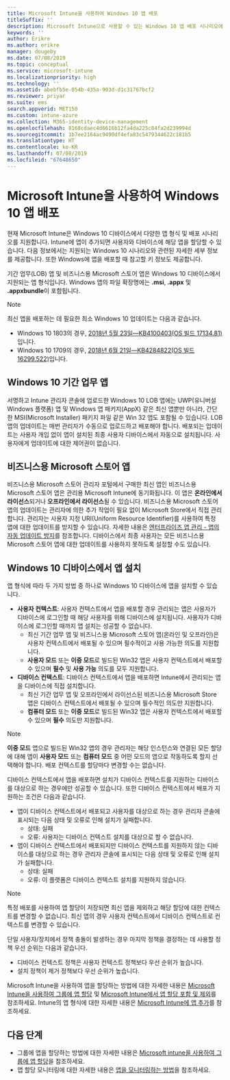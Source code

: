 ```yaml
---
title: Microsoft Intune을 사용하여 Windows 10 앱 배포
titleSuffix: ''
description: Microsoft Intune으로 사용할 수 있는 Windows 10 앱 배포 시나리오에 대해 알아봅니다.
keywords: ''
author: Erikre
ms.author: erikre
manager: dougeby
ms.date: 07/08/2019
ms.topic: conceptual
ms.service: microsoft-intune
ms.localizationpriority: high
ms.technology: ''
ms.assetid: abebfb5e-054b-435a-903d-d1c31767bcf2
ms.reviewer: priyar
ms.suite: ems
search.appverid: MET150
ms.custom: intune-azure
ms.collection: M365-identity-device-management
ms.openlocfilehash: 8168cdaec4d6616b12fa4da225c84fa2d239994d
ms.sourcegitcommit: 1b7ee2164ac9490df4efa83c5479344622c181b5
ms.translationtype: HT
ms.contentlocale: ko-KR
ms.lasthandoff: 07/08/2019
ms.locfileid: "67648650"
---
```

# <a name="windows-10-app-deployment-using-microsoft-intune"></a>Microsoft Intune을 사용하여 Windows 10 앱 배포 

현재 Microsoft Intune은 Windows 10 디바이스에서 다양한 앱 형식 및 배포 시나리오를 지원합니다. Intune에 앱이 추가되면 사용자와 디바이스에 해당 앱을 할당할 수 있습니다. 다음 정보에서는 지원되는 Windows 10 시나리오와 관련된 자세한 세부 정보를 제공합니다. 또한 Windows에 앱을 배포할 때 참고할 키 정보도 제공합니다. 

기간 업무(LOB) 앱 및 비즈니스용 Microsoft 스토어 앱은 Windows 10 디바이스에서 지원되는 앱 형식입니다. Windows 앱의 파일 확장명에는 **.msi**, **.appx** 및 **.appxbundle**이 포함됩니다.  

> [!Note]
> 최신 앱을 배포하는 데 필요한 최소 Windows 10 업데이트는 다음과 같습니다.
> - Windows 10 1803의 경우, [2018년 5월 23일—KB4100403(OS 빌드 17134.81)](https://support.microsoft.com/help/4100403/windows-10-update-kb4100403)입니다.
> - Windows 10 1709의 경우, [2018년 6월 21일—KB4284822(OS 빌드 16299.522)](https://support.microsoft.com/help/4284822)입니다.

## <a name="windows-10-line-of-business-apps"></a>Windows 10 기간 업무 앱

서명하고 Intune 관리자 콘솔에 업로드한 Windows 10 LOB 앱에는 UWP(유니버설 Windows 플랫폼) 앱 및 Windows 앱 패키지(AppX) 같은 최신 앱뿐만 아니라, 간단한 MSI(Microsoft Installer) 패키지 파일 같은 Win 32 앱도 포함될 수 있습니다. LOB 앱의 업데이트는 매번 관리자가 수동으로 업로드하고 배포해야 합니다. 배포되는 업데이트는 사용자 개입 없이 앱이 설치된 최종 사용자 디바이스에서 자동으로 설치됩니다. 사용자에게 업데이트에 대한 제어권이 없습니다. 

## <a name="microsoft-store-for-business-apps"></a>비즈니스용 Microsoft 스토어 앱

비즈니스용 Microsoft 스토어 관리자 포털에서 구매한 최신 앱인 비즈니스용 Microsoft 스토어 앱은 관리용 Microsoft Intune에 동기화됩니다. 이 앱은 **온라인에서 라이선스**되거나 **오프라인에서 라이선스**될 수 있습니다. 비즈니스용 Microsoft 스토어 앱의 업데이트는 관리자에 의한 추가 작업이 필요 없이 Microsoft Store에서 직접 관리합니다. 관리자는 사용자 지정 URI(Uniform Resource Identifier)를 사용하여 특정 앱에 대한 업데이트를 방지할 수 있습니다. 자세한 내용은 [엔터프라이즈 앱 관리 - 앱의 자동 업데이트 방지](https://docs.microsoft.com/windows/client-management/mdm/enterprise-app-management#prevent-app-from-automatic-updates)를 참조합니다. 디바이스에서 최종 사용자는 모든 비즈니스용 Microsoft 스토어 앱에 대한 업데이트를 사용하지 못하도록 설정할 수도 있습니다. 

## <a name="installing-apps-on-windows-10-devices"></a>Windows 10 디바이스에서 앱 설치
앱 형식에 따라 두 가지 방법 중 하나로 Windows 10 디바이스에 앱을 설치할 수 있습니다.

- **사용자 컨텍스트**: 사용자 컨텍스트에서 앱을 배포할 경우 관리되는 앱은 사용자가 디바이스에 로그인할 때 해당 사용자를 위해 디바이스에 설치됩니다. 사용자가 디바이스에 로그인할 때까지 앱 설치는 성공할 수 없습니다. 
    - 최신 기간 업무 앱 및 비즈니스용 Microsoft 스토어 앱(온라인 및 오프라인)은 사용자 컨텍스트에서 배포될 수 있으며 필수적이고 사용 가능한 의도를 지원합니다.
    - **사용자 모드** 또는 **이중 모드**로 빌드된 Win32 앱은 사용자 컨텍스트에서 배포할 수 있으며 **필수** 및 **사용 가능** 의도를 모두 지원합니다. 
- **디바이스 컨텍스트**: 디바이스 컨텍스트에서 앱을 배포하면 Intune에서 관리되는 앱을 디바이스에 직접 설치합니다.
    - 최신 기간 업무 앱 및 오프라인에서 라이선스된 비즈니스용 Microsoft Store 앱은 디바이스 컨텍스트에서 배포될 수 있으며 필수적인 의도만 지원합니다.
    - **컴퓨터 모드** 또는 **이중 모드**로 빌드된 Win32 앱은 사용자 컨텍스트에서 배포할 수 있으며 **필수** 의도만 지원합니다.

> [!NOTE]
> **이중 모드** 앱으로 빌드된 Win32 앱의 경우 관리자는 해당 인스턴스와 연결된 모든 할당에 대해 앱이 **사용자 모드** 또는 **컴퓨터 모드** 중 어떤 모드의 앱으로 작동하도록 할지 선택해야 합니다. 배포 컨텍스트를 할당마다 변경할 수는 없습니다.  

디바이스 컨텍스트에서 앱을 배포하면 설치가 디바이스 컨텍스트를 지원하는 디바이스를 대상으로 하는 경우에만 성공할 수 있습니다. 또한 디바이스 컨텍스트에서 배포가 지원하는 조건은 다음과 같습니다.
- 앱이 디바이스 컨텍스트에서 배포되고 사용자를 대상으로 하는 경우 관리자 콘솔에 표시되는 다음 상태 및 오류로 인해 설치가 실패합니다.
    - 상태: 실패
    - 오류: 사용자는 디바이스 컨텍스트 설치를 대상으로 할 수 없습니다.
- 앱이 디바이스 컨텍스트에서 배포되지만 디바이스 컨텍스트를 지원하지 않는 디바이스를 대상으로 하는 경우 관리자 콘솔에 표시되는 다음 상태 및 오류로 인해 설치가 실패합니다.
    - 상태: 실패
    - 오류: 이 플랫폼은 디바이스 컨텍스트 설치를 지원하지 않습니다. 

> [!Note]
> 특정 배포를 사용하여 앱 할당이 저장되면 최신 앱을 제외하고 해당 할당에 대한 컨텍스트를 변경할 수 없습니다. 최신 앱의 경우 사용자 컨텍스트에서 디바이스 컨텍스트로 컨텍스트를 변경할 수 있습니다. 

단일 사용자/장치에서 정책 충돌이 발생하는 경우 마지막 정책을 결정하는 데 사용할 정책 우선 순위는 다음과 같습니다.
- 디바이스 컨텍스트 정책은 사용자 컨텍스트 정책보다 우선 순위가 높습니다. 
- 설치 정책이 제거 정책보다 우선 순위가 높습니다.

Microsoft Intune을 사용하여 앱을 할당하는 방법에 대한 자세한 내용은 [Microsoft Intune을 사용하여 그룹에 앱 할당](apps-deploy.md) 및 [Microsoft Intune에서 앱 할당 포함 및 제외](apps-inc-exl-assignments.md)를 참조하세요. Intune의 앱 형식에 대한 자세한 내용은 [Microsoft Intune에 앱 추가](apps-add.md)를 참조하세요.

## <a name="next-steps"></a>다음 단계

- 그룹에 앱을 할당하는 방법에 대한 자세한 내용은 [Microsoft intune을 사용하여 그룹에 앱 할당](apps-deploy.md)을 참조하세요.
- 앱 할당 모니터링에 대한 자세한 내용은 [앱을 모니터링하는 방법](apps-monitor.md)을 참조하세요.
